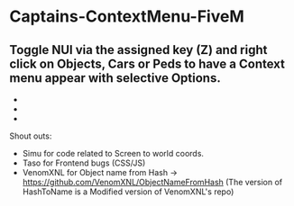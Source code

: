 # Captains-ContextMenu-FiveM
Toggle NUI via the assigned key (Z) and right click on Objects, Cars or Peds to have a Context menu appear with selective Options.
-
-
-
-
Shout outs:
- Simu for code related to Screen to world coords.
- Taso for Frontend bugs (CSS/JS)
- VenomXNL for Object name from Hash -> https://github.com/VenomXNL/ObjectNameFromHash
(The version of HashToName is a Modified version of VenomXNL's repo)
